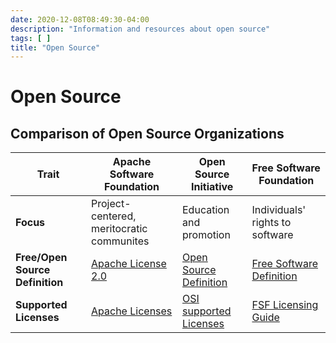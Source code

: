 ```yaml
---
date: 2020-12-08T08:49:30-04:00
description: "Information and resources about open source"
tags: [ ]
title: "Open Source"
---
```


# Open Source

## Comparison of Open Source Organizations

| Trait                       | Apache Software Foundation  |  Open Source Initiative | Free Software Foundation |
| --------------------------- | --------------------------- | ----------------------- | ------------------------ |
| **Focus**                   | Project-centered, meritocratic communites | Education and promotion  | Individuals' rights to software |
| **Free/Open Source Definition** | [Apache License 2.0](http://apache.org/licenses/LICENSE-2.0) | [Open Source Definition](https://opensource.org/osd) | [Free Software Definition](http://www.gnu.org/philosophy/free-sw.html) |
| **Supported Licenses** | [Apache Licenses](http://apache.org/licenses/) | [OSI supported Licenses](https://opensource.org/licenses) | [FSF Licensing Guide](https://www.fsf.org/licensing/) |
